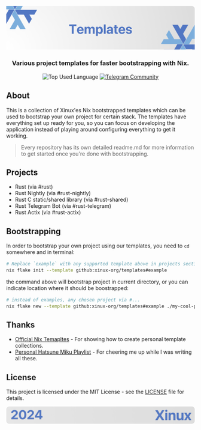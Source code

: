 <p align="center">
    <img src=".github/assets/header.png" alt="Xinux'es {Templates}">
</p>

<p align="center">
    <h3 align="center">Various project templates for faster bootstrapping with Nix.</h3>
</p>

<p align="center">
    <img align="center" src="https://img.shields.io/github/languages/top/xinux-org/templates?style=flat&logo=nixos&logoColor=5277C3&labelColor=ffffff&color=ffffff" alt="Top Used Language">
    <a href="https://t.me/xinux"><img align="center" src="https://img.shields.io/badge/Chat-grey?style=flat&logo=telegram&logoColor=5277C3&labelColor=ffffff&color=ffffff" alt="Telegram Community"></a>
</p>

## About

This is a collection of Xinux'es Nix bootstrapped templates which can be used to bootstrap your own project for certain stack. The templates have everything set up ready for you, so you can focus on developing the application instead of playing around configuring everything to get it working.

> Every repository has its own detailed readme.md for more information to get started once you're done with bootstrapping.

## Projects

- Rust (via #rust)
- Rust Nightly (via #rust-nightly)
- Rust C static/shared library (via #rust-shared)
- Rust Telegram Bot (via #rust-telegram)
- Rust Actix (via #rust-actix)

## Bootstrapping

In order to bootstrap your own project using our templates, you need to `cd` somewhere and in terminal:

```bash
# Replace `example` with any supported template above in projects section
nix flake init --template github:xinux-org/templates#example
```

the command above will bootstrap project in current directory, or you can indicate location where it should be boostrapped:

```bash
# instead of examples, any chosen project via #...
nix flake new --template github:xinux-org/templates#example ./my-cool-project
```

## Thanks

- [Official Nix Temapltes](https://github.com/NixOS/templates) - For showing how to create personal template collections.
- [Personal Hatsune Miku Playlist](https://music.apple.com/gb/playlist/vocaloid-songs/pl.u-GgA5YE5io7P71kE) - For cheering me up while I was writing all these.

## License

This project is licensed under the MIT License - see the [LICENSE](license) file for details.

<p align="center">
    <img src=".github/assets/footer.png" alt="Xinux'es {Templates}">
</p>
